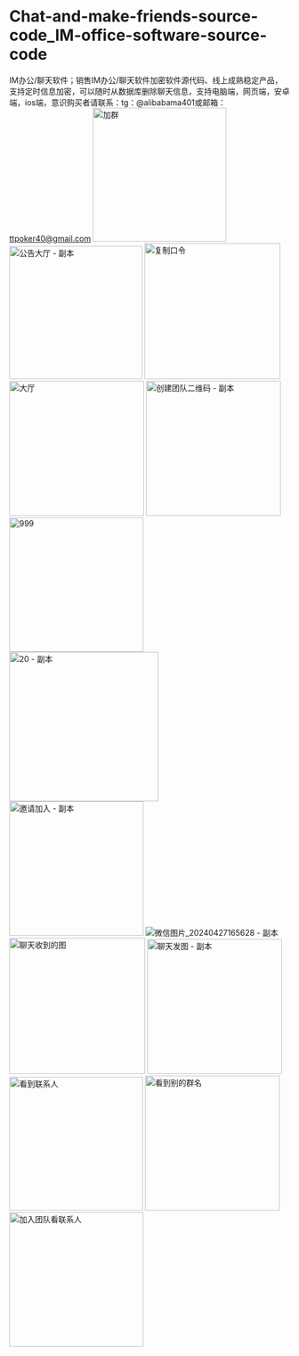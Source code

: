 # Chat-and-make-friends-source-code_IM-office-software-source-code
IM办公/聊天软件；销售IM办公/聊天软件加密软件源代码、线上成熟稳定产品，支持定时信息加密，可以随时从数据库删除聊天信息，支持电脑端，网页端，安卓端，ios端，意识购买者请联系：tg：@alibabama401或邮箱：ttpoker40@gmail.com
<img width="240" alt="加群" src="https://github.com/user-attachments/assets/7610b27a-e021-4ca2-894a-079dbd7d3e47" />
<img width="239" alt="公告大厅 - 副本" src="https://github.com/user-attachments/assets/8640ae35-1826-45d9-85e5-2139bb5ddc3b" />
<img width="244" alt="复制口令" src="https://github.com/user-attachments/assets/f13bf0d1-57b2-4e35-9cc7-f31b14826f6f" />
<img width="242" alt="大厅" src="https://github.com/user-attachments/assets/e0708d4c-bc66-4323-84d1-6e8cc4aa8c64" />
<img width="242" alt="创建团队二维码 - 副本" src="https://github.com/user-attachments/assets/d356623c-aaf0-46a0-9477-b9eadf7a1663" />
<img width="241" alt="999" src="https://github.com/user-attachments/assets/ca0d0ec1-7a83-4019-b3c1-0ff9cd7cda32" />
<img width="268" alt="20 - 副本" src="https://github.com/user-attachments/assets/589c890b-8988-4bc4-9144-fe278e5aa647" />
<img width="241" alt="邀请加入 - 副本" src="https://github.com/user-attachments/assets/63a625da-3689-4682-bd76-56905931bc4d" />
![微信图片_20240427165628 - 副本](https://github.com/user-attachments/assets/58545b3a-0a38-4ea2-b6c5-6854a2678168)
<img width="244" alt="聊天收到的图" src="https://github.com/user-attachments/assets/1300508f-d3fc-4bec-8c8e-7e3c85eefc1f" />
<img width="242" alt="聊天发图 - 副本" src="https://github.com/user-attachments/assets/fa24fefd-9f47-40d6-a813-9c2dc4d8d18e" />
<img width="240" alt="看到联系人" src="https://github.com/user-attachments/assets/da30086f-99cd-4bb7-88b3-7f7aa5c0571b" />
<img width="242" alt="看到别的群名" src="https://github.com/user-attachments/assets/8fab5c43-873a-4dc0-9325-9d261c5d6868" />
<img width="241" alt="加入团队看联系人" src="https://github.com/user-attachments/assets/3f5116a7-3da5-47f6-864e-d79e30ee3d7e" />
